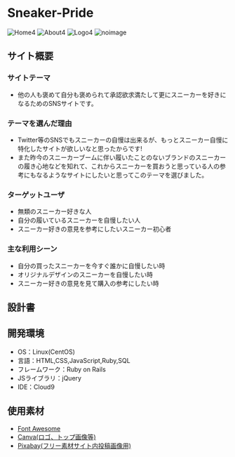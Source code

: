 # Sneaker-Pride
![Home4](https://github.com/IgenInamoto/PF_Sneaker-pride/assets/129597502/841a2782-b985-4d5e-b760-f7892d2e459d)
![About4](https://github.com/IgenInamoto/PF_Sneaker-pride/assets/129597502/35c10b27-6fbd-4367-b31b-b4de6d18f5f6)
![Logo4](https://github.com/IgenInamoto/PF_Sneaker-pride/assets/129597502/e8ea5cb1-04c3-4f95-8351-6a7666c06b1d)
![noimage](https://github.com/IgenInamoto/PF_Sneaker-pride/assets/129597502/c6938a27-1be8-47dd-aa0a-599d42d03373)



## サイト概要

### サイトテーマ
- 他の人も褒めて自分も褒められて承認欲求満たして更にスニーカーを好きになるためのSNSサイトです。

### テーマを選んだ理由
- Twitter等のSNSでもスニーカーの自慢は出来るが、もっとスニーカー自慢に特化したサイトが欲しいなと思ったからです!
- また昨今のスニーカーブームに伴い履いたことのないブランドのスニーカーの履き心地などを知れて、これからスニーカーを買おうと思っている人の参考にもなるようなサイトにしたいと思ってこのテーマを選びました。

### ターゲットユーザ
- 無類のスニーカー好きな人
- 自分の履いているスニーカーを自慢したい人
- スニーカー好きの意見を参考にしたいスニーカー初心者

### 主な利用シーン
- 自分の買ったスニーカーを今すぐ誰かに自慢したい時
- オリジナルデザインのスニーカーを自慢したい時
- スニーカー好きの意見を見て購入の参考にしたい時

## 設計書


## 開発環境
- OS：Linux(CentOS)
- 言語：HTML,CSS,JavaScript,Ruby,SQL
- フレームワーク：Ruby on Rails
- JSライブラリ：jQuery
- IDE：Cloud9

## 使用素材
- [Font Awesome](https://fontawesome.com/)
- [Canva(ロゴ、トップ画像等)](https://www.canva.com/)
- [Pixabay(フリー素材サイト内投稿画像用)](https://pixabay.com/ja/)
